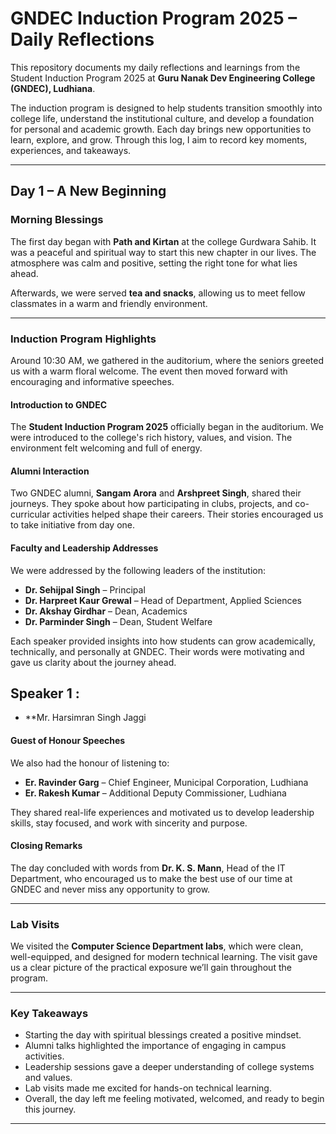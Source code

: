 # GNDEC Induction Program 2025 – Daily Reflections

This repository documents my daily reflections and learnings from the Student Induction Program 2025 at **Guru Nanak Dev Engineering College (GNDEC), Ludhiana**.

The induction program is designed to help students transition smoothly into college life, understand the institutional culture, and develop a foundation for personal and academic growth. Each day brings new opportunities to learn, explore, and grow. Through this log, I aim to record key moments, experiences, and takeaways.

---

## Day 1 – A New Beginning

### Morning Blessings

The first day began with **Path and Kirtan** at the college Gurdwara Sahib. It was a peaceful and spiritual way to start this new chapter in our lives. The atmosphere was calm and positive, setting the right tone for what lies ahead.

Afterwards, we were served **tea and snacks**, allowing us to meet fellow classmates in a warm and friendly environment.

---

### Induction Program Highlights
Around 10:30 AM, we gathered in the auditorium, where the seniors greeted us with a warm floral welcome. The event then moved forward with encouraging and informative speeches. 

#### Introduction to GNDEC

The **Student Induction Program 2025** officially began in the auditorium. We were introduced to the college's rich history, values, and vision. The environment felt welcoming and full of energy.

#### Alumni Interaction

Two GNDEC alumni, **Sangam Arora** and **Arshpreet Singh**, shared their journeys. They spoke about how participating in clubs, projects, and co-curricular activities helped shape their careers. Their stories encouraged us to take initiative from day one.

#### Faculty and Leadership Addresses

We were addressed by the following leaders of the institution:

- **Dr. Sehijpal Singh** – Principal  
- **Dr. Harpreet Kaur Grewal** – Head of Department, Applied Sciences  
- **Dr. Akshay Girdhar** – Dean, Academics  
- **Dr. Parminder Singh** – Dean, Student Welfare  

Each speaker provided insights into how students can grow academically, technically, and personally at GNDEC. Their words were motivating and gave us clarity about the journey ahead.

## Speaker 1 :
- **Mr. Harsimran Singh Jaggi 
#### Guest of Honour Speeches

We also had the honour of listening to:

- **Er. Ravinder Garg** – Chief Engineer, Municipal Corporation, Ludhiana  
- **Er. Rakesh Kumar** – Additional Deputy Commissioner, Ludhiana  

They shared real-life experiences and motivated us to develop leadership skills, stay focused, and work with sincerity and purpose.

#### Closing Remarks

The day concluded with words from **Dr. K. S. Mann**, Head of the IT Department, who encouraged us to make the best use of our time at GNDEC and never miss any opportunity to grow.

---

### Lab Visits

We visited the **Computer Science Department labs**, which were clean, well-equipped, and designed for modern technical learning. The visit gave us a clear picture of the practical exposure we’ll gain throughout the program.

---

### Key Takeaways

- Starting the day with spiritual blessings created a positive mindset.  
- Alumni talks highlighted the importance of engaging in campus activities.  
- Leadership sessions gave a deeper understanding of college systems and values.  
- Lab visits made me excited for hands-on technical learning.  
- Overall, the day left me feeling motivated, welcomed, and ready to begin this journey.

---
